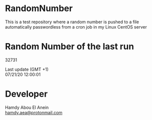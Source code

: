 # RandomNumber    
This is a test repository where a random number is pushed to a file automatically passwordless from a cron job in my Linux CentOS server    
# Random Number of the last run   
32731
      
Last update (GMT +1)    
07/21/20 12:00:01
# Developer    
Hamdy Abou El Anein   
hamdy.aea@protonmail.com
